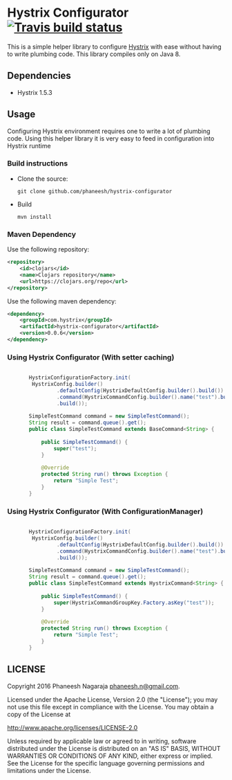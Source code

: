 # Hystrix Configurator [![Travis build status](https://travis-ci.org/phaneesh/hystrix-configurator.svg?branch=master)](https://travis-ci.org/phaneesh/hystrix-configurator)

This is a simple helper library to configure [Hystrix](https://github.com/Netflix/Hystrix) 
with ease without having to write plumbing code.
This library compiles only on Java 8.
 
## Dependencies
* Hystrix 1.5.3  

## Usage
Configuring Hystrix environment requires one to write a lot of plumbing code. Using this helper library it is very easy to
feed in configuration into Hystrix runtime
### Build instructions
  - Clone the source:

        git clone github.com/phaneesh/hystrix-configurator

  - Build

        mvn install

### Maven Dependency
Use the following repository:
```xml
<repository>
    <id>clojars</id>
    <name>Clojars repository</name>
    <url>https://clojars.org/repo</url>
</repository>
```
Use the following maven dependency:
```xml
<dependency>
    <groupId>com.hystrix</groupId>
    <artifactId>hystrix-configurator</artifactId>
    <version>0.0.6</version>
</dependency>
```

### Using Hystrix Configurator (With setter caching)
```java

       HystrixConfigurationFactory.init(
        HystrixConfig.builder()
                .defaultConfig(HystrixDefaultConfig.builder().build())
                .command(HystrixCommandConfig.builder().name("test").build())
                .build());
       
       SimpleTestCommand command = new SimpleTestCommand();
       String result = command.queue().get();
       public class SimpleTestCommand extends BaseCommand<String> {
   
           public SimpleTestCommand() {
               super("test");
           }
   
           @Override
           protected String run() throws Exception {
               return "Simple Test";
           }
       }
```

### Using Hystrix Configurator (With ConfigurationManager)
```java

       HystrixConfigurationFactory.init(
        HystrixConfig.builder()
                .defaultConfig(HystrixDefaultConfig.builder().build())
                .command(HystrixCommandConfig.builder().name("test").build())
                .build());
       
       SimpleTestCommand command = new SimpleTestCommand();
       String result = command.queue().get();
       public class SimpleTestCommand extends HystrixCommand<String> {
   
           public SimpleTestCommand() {
               super(HystrixCommandGroupKey.Factory.asKey("test"));
           }
   
           @Override
           protected String run() throws Exception {
               return "Simple Test";
           }
       }
```

LICENSE
-------

Copyright 2016 Phaneesh Nagaraja <phaneesh.n@gmail.com>.

Licensed under the Apache License, Version 2.0 (the "License");
you may not use this file except in compliance with the License.
You may obtain a copy of the License at

http://www.apache.org/licenses/LICENSE-2.0

Unless required by applicable law or agreed to in writing, software
distributed under the License is distributed on an "AS IS" BASIS,
WITHOUT WARRANTIES OR CONDITIONS OF ANY KIND, either express or implied.
See the License for the specific language governing permissions and
limitations under the License.